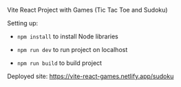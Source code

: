 Vite React Project with Games (Tic Tac Toe and Sudoku)

Setting up:

 - `npm install` to install Node libraries
  
 - `npm run dev` to run project on localhost
  
 - `npm run build` to build project

Deployed site: https://vite-react-games.netlify.app/sudoku
